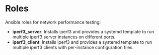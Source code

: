 # Roles

Ansible roles for network performance testing:

- **iperf3_server**: Installs iperf3 and provides a systemd template
  to run multiple iperf3 server instances on different ports.
- **iperf3_client**: Installs iperf3 and provides a systemd template to
  run multiple iperf3 clients with per-instance configuration files.
